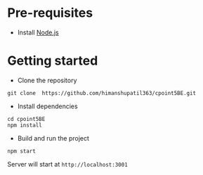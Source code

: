 # Pre-requisites
- Install [Node.js](https://nodejs.org/en/)


# Getting started
- Clone the repository
```
git clone  https://github.com/himanshupatil363/cpoint5BE.git
```
- Install dependencies
```
cd cpoint5BE
npm install
```
- Build and run the project
```
npm start
```
  Server will start at `http://localhost:3001`


